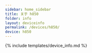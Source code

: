 ```yaml
---
sidebar: home_sidebar
title: 关于 h850
folder: info
layout: deviceinfo
permalink: /devices/h850/
device: h850
---
```

{% include templates/device_info.md %}
